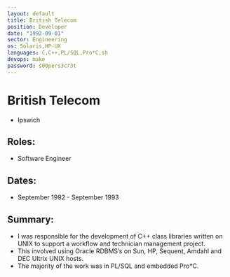 ```yaml
---
layout: default
title: British Telecom
position: Developer
date: "1992-09-01"
sector: Engineering
os: Solaris,HP-UX
languages: C,C++,PL/SQL,Pro*C,sh
devops: make
password: s00pers3cr3t
---
```

# British Telecom
- Ipswich

## Roles:		
- Software Engineer

## Dates:
- September 1992 - September 1993

## Summary:
-	I was responsible for the development of C++ class libraries written on UNIX to support a workflow and technician management project.
- This involved using Oracle RDBMS’s on Sun, HP, Sequent, Amdahl and DEC Ultrix UNIX hosts.
- The majority of the work was in PL/SQL and embedded Pro*C.
